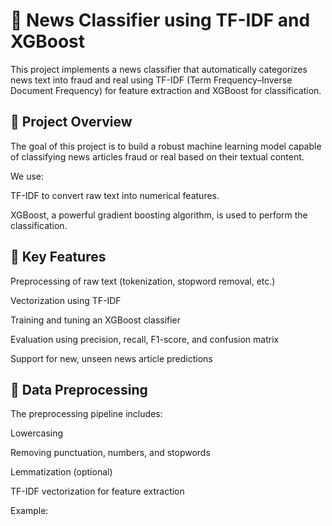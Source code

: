 # **📰 News Classifier using TF-IDF and XGBoost**

This project implements a news classifier that automatically categorizes news text into fraud and real using TF-IDF (Term Frequency–Inverse Document Frequency) for feature extraction and XGBoost for classification.

## 🚀 Project Overview

The goal of this project is to build a robust machine learning model capable of classifying news articles fraud or real based on their textual content.

We use:

TF-IDF to convert raw text into numerical features.

XGBoost, a powerful gradient boosting algorithm, is used to perform the classification.



## 🧠 Key Features

Preprocessing of raw text (tokenization, stopword removal, etc.)

Vectorization using TF-IDF

Training and tuning an XGBoost classifier

Evaluation using precision, recall, F1-score, and confusion matrix

Support for new, unseen news article predictions


## 🧹 Data Preprocessing

The preprocessing pipeline includes:

Lowercasing

Removing punctuation, numbers, and stopwords

Lemmatization (optional)

TF-IDF vectorization for feature extraction

Example:
